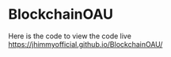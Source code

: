 # BlockchainOAU
Here is the code to view the code live
https://jhimmyofficial.github.io/BlockchainOAU/
